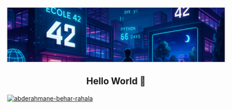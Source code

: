 <p align="center">
  <img src="https://github.com/be0x686172/be0x686172/blob/main/42wallpaper2.png?raw=true">
  <h2 align="center">Hello World 👋</h2>
</p>
<a href="https://linkedin.com/in/abderahmane-behar-rahala" target="blank"><img align="center" src="https://raw.githubusercontent.com/rahuldkjain/github-profile-readme-generator/master/src/images/icons/Social/linked-in-alt.svg" alt="abderahmane-behar-rahala" height="30" width="40" /></a>

